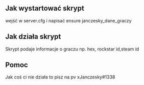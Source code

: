 ## Jak wystartować skrypt ##
wejść w server.cfg i napisać ensure janczesky_dane_graczy

## Jak działa skrypt ##
Skrypt podaje informacje o graczu np. hex, rockstar id,steam id

## Pomoc ##
Jak coś ci nie działa to pisz na pv xJanczesky#1338
